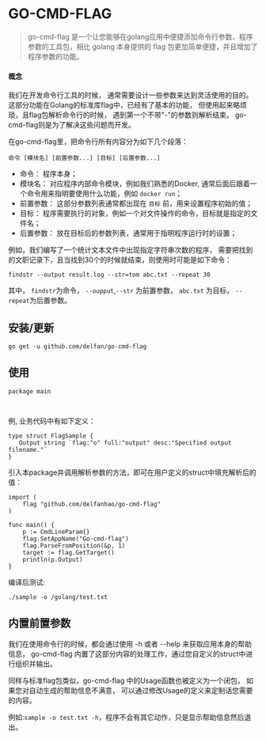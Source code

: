 # GO-CMD-FLAG

> go-cmd-flag 是一个让您能够在golang应用中便捷添加命令行参数、程序参数的工具包，相比 golang 本身提供的 flag 包更加简单便捷，并且增加了程序参数的功能。

#### 概念

我们在开发命令行工具的时候， 通常需要设计一些参数来达到灵活使用的目的。这部分功能在Golang的标准库flag中，已经有了基本的功能， 但使用起来略烦琐，且flag包解析命令行的时候， 遇到第一个不带"-"的参数则解析结束。
go-cmd-flag则是为了解决这些问题而开发。

在go-cmd-flag里，把命令行所有内容分为如下几个段落：

``命令 [模块名] [前置参数...] [目标] [后置参数...]``

- 命令： 程序本身；
- 模块名： 对应程序内部命令模块，例如我们熟悉的Docker, 通常后面后跟着一个命令用来指明要使用什么功能，例如 ``docker run``；
- 前置参数： 这部分参数列表通常都出现在 ``目标`` 前，用来设置程序初始的值；
- 目标： 程序需要执行的对象，例如一个对文件操作的命令，目标就是指定的文件名；
- 后置参数： 放在目标后的参数列表，通常用于指明程序运行时的设置；

例如，我们编写了一个统计文本文件中出现指定字符串次数的程序， 需要把找到的文职记录下，且当找到30个的时候就结束，则使用时可能是如下命令：

``findstr --output result.log --str=tom abc.txt --repeat 30``

其中， ``findstr``为命令， ``--oupput``,``--str`` 为前置参数， ``abc.txt`` 为目标， ``--repeat``为后置参数。

## 安装/更新

```
go get -u github.com/delfan/go-cmd-flag
```

## 使用

```
package main



```




例, 业务代码中有如下定义：

```
type struct FlagSample {
   Output string `flag:"o" full:"output" desc:"Specified output filename."`
}
```
引入本package并调用解析参数的方法，即可在用户定义的struct中填充解析后的值：
```
import (
    flag "github.com/delfanhao/go-cmd-flag"
)

func main() {
	p := CmdLineParam{}
	flag.SetAppName("Go-cmd-flag")
	flag.ParseFromPosition(&p, 1)
	target := flag.GetTarget()   
	println(p.Output)
}    
```
编译后测试:
```
./sample -o /golang/test.txt
```

## 内置前置参数

我们在使用命令行的时候，都会通过使用 -h 或者 --help 来获取应用本身的帮助信息， go-cmd-flag 内置了这部分内容的处理工作，通过您自定义的struct中进行组织并输出。

同样与标准flag包类似，go-cmd-flag 中的Usage函数也被定义为一个闭包， 如果您对自动生成的帮助信息不满意， 可以通过修改Usage的定义来定制话您需要的内容。

例如:``sample -o test.txt -h``，程序不会有其它动作，只是显示帮助信息然后退出。


